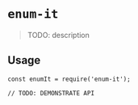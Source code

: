 # `enum-it`

> TODO: description

## Usage

```
const enumIt = require('enum-it');

// TODO: DEMONSTRATE API
```
